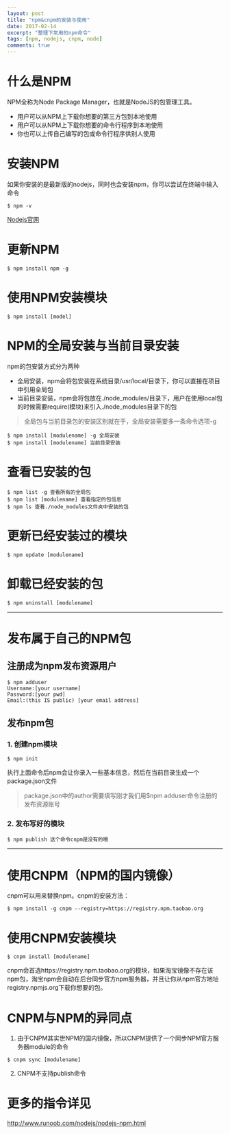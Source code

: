 ```yaml
---
layout: post
title: "npm&cnpm的安装与使用"
date: 2017-02-14
excerpt: "整理下常用的npm命令"
tags: [npm, nodejs, cnpm, node]
comments: true
---
```


# 什么是NPM
NPM全称为Node Package Manager，也就是NodeJS的包管理工具。
* 用户可以从NPM上下载你想要的第三方包到本地使用
* 用户可以从NPM上下载你想要的命令行程序到本地使用
* 你也可以上传自己编写的包或命令行程序供别人使用

# 安装NPM
如果你安装的是最新版的nodejs，同时也会安装npm，你可以尝试在终端中输入命令

```
$ npm -v
```

[Nodejs官网](https://nodejs.org/en/)

# 更新NPM

```
$ npm install npm -g
```

# 使用NPM安装模块

```
$ npm install [model]
```

# NPM的全局安装与当前目录安装

npm的包安装方式分为两种

* 全局安装，npm会将包安装在系统目录/usr/local/目录下，你可以直接在项目中引用全局包
* 当前目录安装，npm会将包放在./node_modules/目录下，用户在使用local包的时候需要require(模块)来引入./node_modules目录下的包  

> 全局包与当前目录包的安装区别就在于，全局安装需要多一条命令选项-g

```
$ npm install [modulename] -g 全局安装
$ npm install [modulename] 当前目录安装
```

# 查看已安装的包

```
$ npm list -g 查看所有的全局包
$ npm list [modulename] 查看指定的包信息
$ npm ls 查看./node_modules文件夹中安装的包
```
# 更新已经安装过的模块

```
$ npm update [modulename]
```

# 卸载已经安装的包

```
$ npm uninstall [modulename]
```

---

# 发布属于自己的NPM包

## 注册成为npm发布资源用户

```
$ npm adduser
Username:[your username]
Password:[your pwd]
Email:(this IS public) [your email address]
```

## 发布npm包

### 1. 创建npm模块

```
$ npm init
```

执行上面命令后npm会让你录入一些基本信息，然后在当前目录生成一个package.json文件

> package.json中的author需要填写刚才我们用$npm adduser命令注册的发布资源账号

### 2. 发布写好的模块

```
$ npm publish 这个命令cnpm是没有的哦
```

---


# 使用CNPM（NPM的国内镜像）

cnpm可以用来替换npm。cnpm的安装方法：

```
$ npm install -g cnpm --registry=https://registry.npm.taobao.org
```

# 使用CNPM安装模块

```
$ cnpm install [modulename]
```

cnpm会首选https://registry.npm.taobao.org的模块，如果淘宝镜像不存在该npm包，淘宝npm会自动在后台同步官方npm服务器，并且让你从npm官方地址registry.npmjs.org下载你想要的包。

# CNPM与NPM的异同点

1. 由于CNPM其实世NPM的国内镜像，所以CNPM提供了一个同步NPM官方服务器module的命令
```
$ cnpm sync [modulename]
```
2. CNPM不支持publish命令

# 更多的指令详见

http://www.runoob.com/nodejs/nodejs-npm.html